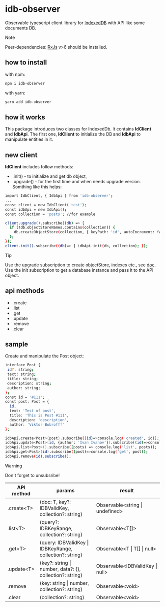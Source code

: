 # idb-observer
Observable typescript client library for [IndexedDB](https://developer.mozilla.org/en-US/docs/Web/API/IndexedDB_API) with API like some documents DB.  
> [!NOTE]
>Peer-dependencies: [RxJs](https://rxjs.dev/) v>6 should be installed.
## how to install
  with npm:
```sh
npm i idb-observer
```
  with yarn:

```sh
yarn add idb-observer
```

## how it works
This package introduces two classes for IndexedDb. It contains **IdClient** and **IdbApi**.
The first one, **IdClient** to initialize the DB and **IdbApi** to manipulate entities in it.
## new client
**IdClient** includes follow methods:
* .init() - to initialize and get db object,
* .upgrade() - for the first time and whеn needs upgrade version.  
Somthing like this helps: 

```sh
import IdbClient, { IdbApi } from 'idb-observer';
...
const client = new IdbClient('test');
const idbApi = new IdbApi();
const collection = 'posts'; //for example

client.upgrade().subscribe((db) => {
  if (!db.objectStoreNames.contains(collection)) {
    db.createObjectStore(collection, { keyPath: 'id', autoIncrement: false });
  };
});
client.init().subscribe((db)=> { idbApi.init(db, collection); });
```
> [!TIP]
> Use the upgrade subscription to create objectStore, indexes etc., see [doc](https://developer.mozilla.org/en-US/docs/Web/API/IndexedDB_API/Using_IndexedDB).
> Use the init subscription to get a database instance and pass it to the API object.

## api methods

* .create
* .list
* .get
* .update
* .remove
* .clear

## sample
Create and manipulate the Post object:
```sh
interface Post {
 id?: string;
 text: string;
 title: string;
 description: string;
 author: string;
};
const id = '#111';
const post: Post = {
  id,
  text: 'Test of post',
  title: 'This is Post #111',
  description: 'description',
  author: 'Viktor Bobrofff'
};

idbApi.create<Post>(post).subscribe((id)=>console.log('created', id));
idbApi.update<Post>(id, {author: 'Ivan Ivanov'}).subscribe((id)=>console.log('updated', id));
idbApi.list<Post>().subscribe((posts) => console.log('list', posts));
idbApi.get<Post>(id).subscribe((post)=>console.log('get', post));
idbApi.remove(id).subscribe();
```
> [!WARNING]
>Don't forget to unsubsribe!

|API method|params|result|
|---       |---       |---   |
|.create\<T\>| (doc: T, key?: IDBValidKey, collection?: string) | Observable\<string \| undefined\> |
|.list\<T\>       | (query?: IDBKeyRange, collection?: string)  | Observable<T[]>|
|.get\<T\>       | (query: IDBValidKey \| IDBKeyRange, collection?: string)  | Observable\<T \| T[] \| null\>|
|.update\<T\>      | (key?: string \| number, data?: {}, collection?: string) | Observable\<IDBValidKey \| null\>|
|.remove      | (key: string \| number, collection?: string)  | Observable\<void\>|
|.clear      | (collection?: string)  | Observable\<void\>|


